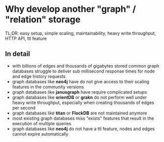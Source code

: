 # Why develop another "graph" / "relation" storage

TL;DR: easy setup, simple scaling, maintainability, heavy write throughput, HTTP API, ttl feature

## In detail

* with billions of edges and thousands of gigabytes stored common graph databases struggle to
    deliver sub millisecond response times for node and edge history requests
* graph databases like **neo4j** have do not give access to their scaling features in the community versions
* graph databases like **janusgraph** have require complicated setups
* graph databases like **orientDB** or **grakn** do not perform well under heavy write throughput, especially
    when creating thousands of edges per second
* graph databases like **titan** or **FlockDB** are not maintained anymore
* most existing graph databases miss "exists" features that result in the execution of
    multiple queries
* graph databases like **neo4j** do not have a ttl feature, nodes and edges cannot expire automatically